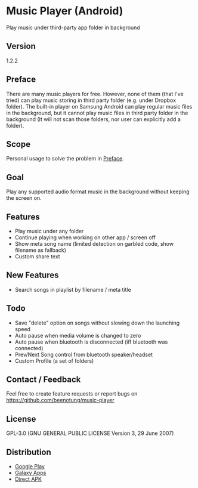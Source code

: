 # Music Player (Android)
Play music under third-party app folder in background

## Version
1.2.2

## Preface
There are many music players for free. However, none of them (that I've tried) can play music storing in third party folder (e.g. under Dropbox folder).
The built-in player on Samsung Android can play regular music files in the background, but it cannot play music files in third party folder in the background (It will not scan those folders, nor user can explicitly add a folder).

## Scope
Personal usage to solve the problem in [Preface](#preface).

## Goal
Play any supported audio format music in the background without keeping the screen on.

## Features
 - Play music under any folder
 - Continue playing when working on other app / screen off
 - Show meta song name (limited detection on garbled code, show filename as fallback)
 - Custom share text

## New Features
 - Search songs in playlist by filename / meta title

## Todo
 - Save "delete" option on songs without slowing down the launching speed
 - Auto pause when media volume is changed to zero
 - Auto pause when bluetooth is disconnected (iff bluetooth was connected)
 - Prev/Next Song control from bluetooth speaker/headset
 - Custom Profile (a set of folders)

## Contact / Feedback
Feel free to create feature requests or report bugs on https://github.com/beenotung/music-player

## License
GPL-3.0 (GNU GENERAL PUBLIC LICENSE Version 3, 29 June 2007)

## Distribution
 - [Google Play](https://play.google.com/store/apps/details?id=com.github.beenotung.musicplayer)
 - [Galaxy Apps]()
 - [Direct APK](https://github.com/beenotung/music-player/blob/master/release/music-player-release.apk?raw=1)
